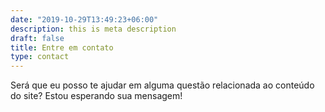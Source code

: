 ```yaml
---
date: "2019-10-29T13:49:23+06:00"
description: this is meta description
draft: false
title: Entre em contato
type: contact
---
```


Será que eu posso te ajudar em alguma questão relacionada ao conteúdo do site? Estou esperando sua mensagem!